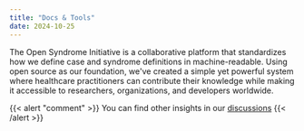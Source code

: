 ```yaml
---
title: "Docs & Tools"
date: 2024-10-25
---
```


The Open Syndrome Initiative is a collaborative platform that standardizes how we define case and syndrome definitions
in machine-readable.
Using open source as our foundation, we've created a simple yet powerful system where healthcare practitioners can
contribute their knowledge while making it accessible to researchers, organizations, and developers worldwide.

{{< alert "comment" >}}
You can find other insights in our [discussions](https://github.com/orgs/OpenSyndrome/discussions)
{{< /alert >}}
